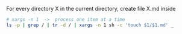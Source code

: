 For every directory X in the current directory, create file X.md inside
```bash
# xargs -n 1  ->  process one item at a time 
ls -p | grep / | tr -d / | xargs -n 1 sh -c 'touch $1/$1.md' _
```
```
